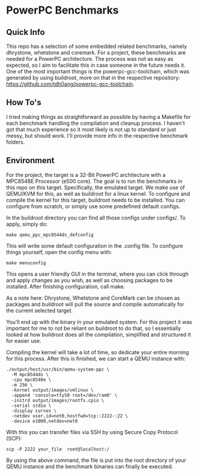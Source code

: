 # PowerPC Benchmarks

## Quick Info
This repo has a selection of some embedded related benchmarks, namely dhrystone, whetstone and coremark. For a project, these benchmarks are needed for a PowerPC architecture. The process was not as easy as expected, so I aim to facilitate this in case someone in the future needs it. One of the most important things is the powerpc-gcc-toolchain, which was generated by using buildroot, more on that in the respective repository: https://github.com/tdh0ang/powerpc-gcc-toolchain. 

## How To's
I tried making things as straightforward as possible by having a Makefile for each benchmark handling the compilation and cleanup process. I haven't got that much experience so it most likely is not up to standard or just messy, but should work. I'll provide more info in the respective benchmark folders. 

## Environment
For the project, the target is a 32-Bit PowerPC architecture with a MPC8548E Processor (e500 core). The goal is to run the benchmarks in this repo on this target. Specifically, the emulated target. We make use of QEMU/KVM for this, as well as buildroot for a linux kernel. To configure and compile the kernel for this target, buildroot needs to be installed. You can configure from scratch, or simply use some predefined default configs. 

In the buildroot directory you can find all those configs under configs/. To apply, simply do:

~~~
make qemu_ppc_mpc8544ds_defconfig
~~~

This will write some default configuration in the .config file. To configure things yourself, open the config menu with:

~~~
make menuconfig
~~~

This opens a user friendly GUI in the terminal, where you can click through and apply changes as you wish, as well as choosing packages to be installed. After finishing configuration, call make. 

As a note here: Dhrystone, Whetstone and CoreMark can be chosen as packages and buildroot will pull the source and compile automatically for the current selected target. 

You'll end up with the binary in your emulated system. For this project it was important for me to not be reliant on buildroot to do that, so I essentially looked at how buildroot does all the compilation, simplified and structured it for easier use. 

Compiling the kernel will take a lot of time, so dedicate your entire morning for this process. After this is finished, we can start a QEMU instance with:

~~~
./output/host/usr/bin/qemu-system-ppc \
  -M mpc8544ds \
  -cpu mpc8548e \
  -m 256 \
  -kernel output/images/vmlinux \
  -append 'console=ttyS0 root=/dev/ram0' \
  -initrd output/images/rootfs.cpio \
  -serial stdio \
  -display curses \
  -netdev user,id=net0,hostfwd=tcp::2222-:22 \
  -device e1000,netdev=net0
~~~

With this you can transfer files via SSH by using Secure Copy Protocol (SCP):

~~~
scp -P 2222 your_file  root@localhost:/
~~~

By using the above command, the file is put into the root directory of your QEMU instance and the benchmark binaries can finally be executed.
